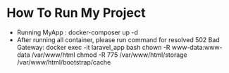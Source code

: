 # How To Run My Project
* Running MyApp : docker-composer up -d
* After running all container, please run command for resolved 502 Bad Gateway:
  docker exec -it laravel_app bash
  chown -R www-data:www-data /var/www/html
  chmod -R 775 /var/www/html/storage /var/www/html/bootstrap/cache

